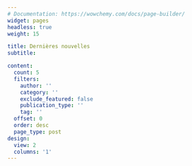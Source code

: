 ```yaml
---
# Documentation: https://wowchemy.com/docs/page-builder/
widget: pages
headless: true
weight: 15

title: Dernières nouvelles
subtitle:

content:
  count: 5
  filters:
    author: ''
    category: ''
    exclude_featured: false
    publication_type: ''
    tag: ''
  offset: 0
  order: desc
  page_type: post
design:
  view: 2
  columns: '1'
---
```

